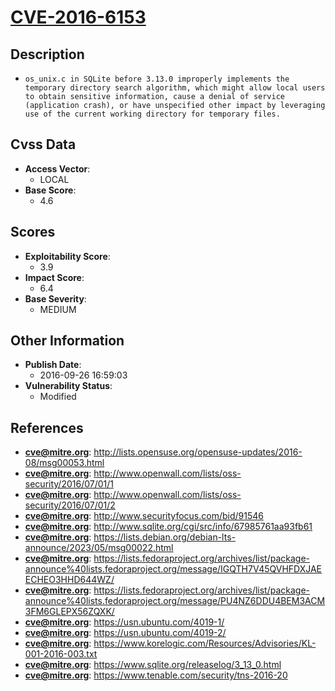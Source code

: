 
# [CVE-2016-6153](https://cve.mitre.org/cgi-bin/cvename.cgi?name=CVE-2016-6153)

## Description

- `os_unix.c in SQLite before 3.13.0 improperly implements the temporary directory search algorithm, which might allow local users to obtain sensitive information, cause a denial of service (application crash), or have unspecified other impact by leveraging use of the current working directory for temporary files.`

## Cvss Data

- **Access Vector**:
  - LOCAL
- **Base Score**:
  - 4.6

## Scores

- **Exploitability Score**:
  - 3.9
- **Impact Score**:
  - 6.4
- **Base Severity**:
  - MEDIUM

## Other Information

- **Publish Date**:
  - 2016-09-26 16:59:03
- **Vulnerability Status**:
  - Modified

## References

- **cve@mitre.org**: http://lists.opensuse.org/opensuse-updates/2016-08/msg00053.html
- **cve@mitre.org**: http://www.openwall.com/lists/oss-security/2016/07/01/1
- **cve@mitre.org**: http://www.openwall.com/lists/oss-security/2016/07/01/2
- **cve@mitre.org**: http://www.securityfocus.com/bid/91546
- **cve@mitre.org**: http://www.sqlite.org/cgi/src/info/67985761aa93fb61
- **cve@mitre.org**: https://lists.debian.org/debian-lts-announce/2023/05/msg00022.html
- **cve@mitre.org**: https://lists.fedoraproject.org/archives/list/package-announce%40lists.fedoraproject.org/message/IGQTH7V45QVHFDXJAEECHEO3HHD644WZ/
- **cve@mitre.org**: https://lists.fedoraproject.org/archives/list/package-announce%40lists.fedoraproject.org/message/PU4NZ6DDU4BEM3ACM3FM6GLEPX56ZQXK/
- **cve@mitre.org**: https://usn.ubuntu.com/4019-1/
- **cve@mitre.org**: https://usn.ubuntu.com/4019-2/
- **cve@mitre.org**: https://www.korelogic.com/Resources/Advisories/KL-001-2016-003.txt
- **cve@mitre.org**: https://www.sqlite.org/releaselog/3_13_0.html
- **cve@mitre.org**: https://www.tenable.com/security/tns-2016-20
